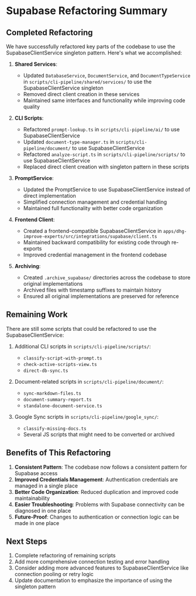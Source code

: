 # Supabase Refactoring Summary

## Completed Refactoring

We have successfully refactored key parts of the codebase to use the SupabaseClientService singleton pattern. Here's what we accomplished:

1. **Shared Services**:
   - Updated `DatabaseService`, `DocumentService`, and `DocumentTypeService` in `scripts/cli-pipeline/shared/services/` to use the SupabaseClientService singleton
   - Removed direct client creation in these services
   - Maintained same interfaces and functionality while improving code quality

2. **CLI Scripts**:
   - Refactored `prompt-lookup.ts` in `scripts/cli-pipeline/ai/` to use SupabaseClientService
   - Updated `document-type-manager.ts` in `scripts/cli-pipeline/document/` to use SupabaseClientService
   - Refactored `analyze-script.ts` in `scripts/cli-pipeline/scripts/` to use SupabaseClientService
   - Replaced direct client creation with singleton pattern in these scripts

3. **PromptService**:
   - Updated the PromptService to use SupabaseClientService instead of direct implementation
   - Simplified connection management and credential handling
   - Maintained full functionality with better code organization

4. **Frontend Client**:
   - Created a frontend-compatible SupabaseClientService in `apps/dhg-improve-experts/src/integrations/supabase/client.ts`
   - Maintained backward compatibility for existing code through re-exports
   - Improved credential management in the frontend codebase

5. **Archiving**:
   - Created `.archive_supabase/` directories across the codebase to store original implementations
   - Archived files with timestamp suffixes to maintain history
   - Ensured all original implementations are preserved for reference

## Remaining Work

There are still some scripts that could be refactored to use the SupabaseClientService:

1. Additional CLI scripts in `scripts/cli-pipeline/scripts/`:
   - `classify-script-with-prompt.ts`
   - `check-active-scripts-view.ts`
   - `direct-db-sync.ts`

2. Document-related scripts in `scripts/cli-pipeline/document/`:
   - `sync-markdown-files.ts`
   - `document-summary-report.ts`
   - `standalone-document-service.ts`

3. Google Sync scripts in `scripts/cli-pipeline/google_sync/`:
   - `classify-missing-docs.ts`
   - Several JS scripts that might need to be converted or archived

## Benefits of This Refactoring

1. **Consistent Pattern**: The codebase now follows a consistent pattern for Supabase access
2. **Improved Credentials Management**: Authentication credentials are managed in a single place
3. **Better Code Organization**: Reduced duplication and improved code maintainability
4. **Easier Troubleshooting**: Problems with Supabase connectivity can be diagnosed in one place
5. **Future-Proof**: Changes to authentication or connection logic can be made in one place

## Next Steps

1. Complete refactoring of remaining scripts
2. Add more comprehensive connection testing and error handling
3. Consider adding more advanced features to SupabaseClientService like connection pooling or retry logic
4. Update documentation to emphasize the importance of using the singleton pattern